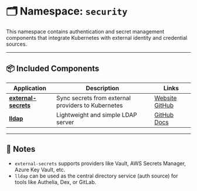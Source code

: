 # 🗂️ Namespace: `security`

This namespace contains authentication and secret management components that integrate Kubernetes with external identity and credential sources.

---

## 📦 Included Components

| Application                                 | Description                                        | Links                                                                                                 |
|---------------------------------------------|----------------------------------------------------|-------------------------------------------------------------------------------------------------------|
| [**external-secrets**](./external-secrets/) | Sync secrets from external providers to Kubernetes | [Website](https://external-secrets.io) [GitHub](https://github.com/external-secrets/external-secrets) |
| [**lldap**](./lldap/)                       | Lightweight and simple LDAP server                 | [GitHub](https://github.com/lldap/lldap) [Docs](https://lldap.dev)                                    |

---

## 📎 Notes

- `external-secrets` supports providers like Vault, AWS Secrets Manager, Azure Key Vault, etc.
- `lldap` can be used as the central directory service (auth source) for tools like Authelia, Dex, or GitLab.
